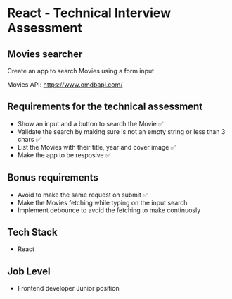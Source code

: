 # React - Technical Interview Assessment

## Movies searcher

Create an app to search Movies using a form input

Movies API: https://www.omdbapi.com/

## Requirements for the technical assessment

- Show an input and a button to search the Movie ✅
- Validate the search by making sure is not an empty string or less than 3 chars ✅
- List the Movies with their title, year and cover image ✅
- Make the app to be resposive ✅

## Bonus requirements

- Avoid to make the same request on submit ✅
- Make the Movies fetching while typing on the input search
- Implement debounce to avoid the fetching to make continuosly

## Tech Stack

- React

## Job Level

- Frontend developer Junior position
